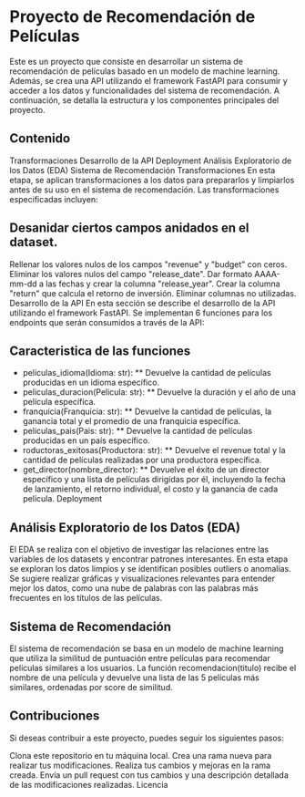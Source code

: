 # Proyecto de Recomendación de Películas
Este es un proyecto que consiste en desarrollar un sistema de recomendación de películas basado en un modelo de machine learning. Además, se crea una API utilizando el framework FastAPI para consumir y acceder a los datos y funcionalidades del sistema de recomendación. A continuación, se detalla la estructura y los componentes principales del proyecto.

## Contenido
Transformaciones
Desarrollo de la API
Deployment
Análisis Exploratorio de los Datos (EDA)
Sistema de Recomendación
Transformaciones
En esta etapa, se aplican transformaciones a los datos para prepararlos y limpiarlos antes de su uso en el sistema de recomendación. Las transformaciones especificadas incluyen:

## Desanidar ciertos campos anidados en el dataset.
Rellenar los valores nulos de los campos "revenue" y "budget" con ceros.
Eliminar los valores nulos del campo "release_date".
Dar formato AAAA-mm-dd a las fechas y crear la columna "release_year".
Crear la columna "return" que calcula el retorno de inversión.
Eliminar columnas no utilizadas.
Desarrollo de la API
En esta sección se describe el desarrollo de la API utilizando el framework FastAPI. Se implementan 6 funciones para los endpoints que serán consumidos a través de la API:

## Caracteristica de las funciones
- peliculas_idioma(Idioma: str): ** Devuelve la cantidad de películas producidas en un idioma específico.
- peliculas_duracion(Pelicula: str): ** Devuelve la duración y el año de una película específica.
- franquicia(Franquicia: str): ** Devuelve la cantidad de películas, la ganancia total y el promedio de una franquicia específica.
- peliculas_pais(Pais: str): ** Devuelve la cantidad de películas producidas en un país específico.
- roductoras_exitosas(Productora: str): ** Devuelve el revenue total y la cantidad de películas realizadas por una productora específica.
- get_director(nombre_director): ** Devuelve el éxito de un director específico y una lista de películas dirigidas por él, incluyendo la fecha de lanzamiento, el retorno individual, el costo y la ganancia de cada película.
Deployment

## Análisis Exploratorio de los Datos (EDA)
El EDA se realiza con el objetivo de investigar las relaciones entre las variables de los datasets y encontrar patrones interesantes. En esta etapa se exploran los datos limpios y se identifican posibles outliers o anomalías. Se sugiere realizar gráficas y visualizaciones relevantes para entender mejor los datos, como una nube de palabras con las palabras más frecuentes en los títulos de las películas.

## Sistema de Recomendación
El sistema de recomendación se basa en un modelo de machine learning que utiliza la similitud de puntuación entre películas para recomendar películas similares a los usuarios. La función recomendacion(titulo) recibe el nombre de una película y devuelve una lista de las 5 películas más similares, ordenadas por score de similitud.

## Contribuciones
Si deseas contribuir a este proyecto, puedes seguir los siguientes pasos:

Clona este repositorio en tu máquina local.
Crea una rama nueva para realizar tus modificaciones.
Realiza tus cambios y mejoras en la rama creada.
Envía un pull request con tus cambios y una descripción detallada de las modificaciones realizadas.
Licencia
